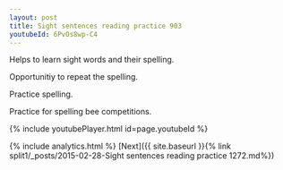 ```yaml
---
layout: post
title: Sight sentences reading practice 903
youtubeId: 6PvOs8wp-C4
---
```

 
 
Helps to learn sight words and their spelling.

Opportunitiy to repeat the spelling. 

Practice spelling. 
 
Practice for spelling bee competitions. 
 
{% include youtubePlayer.html id=page.youtubeId %}
 
 
{% include analytics.html %} 
[Next]({{ site.baseurl }}{% link  split1/_posts/2015-02-28-Sight sentences reading practice 1272.md%})
 

